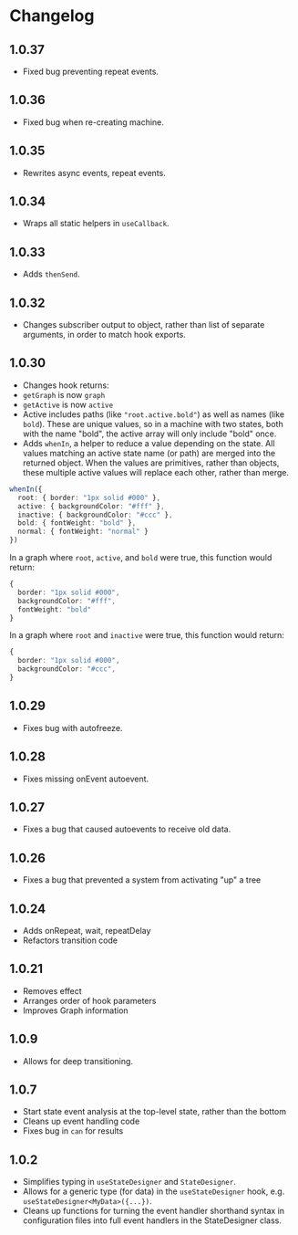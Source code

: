 # Changelog

## 1.0.37

- Fixed bug preventing repeat events.

## 1.0.36

- Fixed bug when re-creating machine.

## 1.0.35

- Rewrites async events, repeat events.

## 1.0.34

- Wraps all static helpers in `useCallback`.

## 1.0.33

- Adds `thenSend`.

## 1.0.32

- Changes subscriber output to object, rather than list of separate arguments, in order to match hook exports.

## 1.0.30

- Changes hook returns:
- `getGraph` is now `graph`
- `getActive` is now `active`
- Active includes paths (like `"root.active.bold"`) as well as names (like `bold`). These are unique values, so in a machine with two states, both with the name "bold", the active array will only include "bold" once.
- Adds `whenIn`, a helper to reduce a value depending on the state. All values matching an active state name (or path) are merged into the returned object. When the values are primitives, rather than objects, these multiple active values will replace each other, rather than merge.

```ts
whenIn({
  root: { border: "1px solid #000" },
  active: { backgroundColor: "#fff" },
  inactive: { backgroundColor: "#ccc" },
  bold: { fontWeight: "bold" },
  normal: { fontWeight: "normal" }
})
```

In a graph where `root`, `active`, and `bold` were true, this function would return:

```ts
{
  border: "1px solid #000",
  backgroundColor: "#fff",
  fontWeight: "bold"
}
```

In a graph where `root` and `inactive` were true, this function would return:

```ts
{
  border: "1px solid #000",
  backgroundColor: "#ccc",
}
```

## 1.0.29

- Fixes bug with autofreeze.

## 1.0.28

- Fixes missing onEvent autoevent.

## 1.0.27

- Fixes a bug that caused autoevents to receive old data.

## 1.0.26

- Fixes a bug that prevented a system from activating "up" a tree

## 1.0.24

- Adds onRepeat, wait, repeatDelay
- Refactors transition code

## 1.0.21

- Removes effect
- Arranges order of hook parameters
- Improves Graph information

## 1.0.9

- Allows for deep transitioning.

## 1.0.7

- Start state event analysis at the top-level state, rather than the bottom
- Cleans up event handling code
- Fixes bug in `can` for results

## 1.0.2

- Simplifies typing in `useStateDesigner` and `StateDesigner`.
- Allows for a generic type (for data) in the `useStateDesigner` hook, e.g. `useStateDesigner<MyData>({...})`.
- Cleans up functions for turning the event handler shorthand syntax in configuration files into full event handlers in the StateDesigner class.
